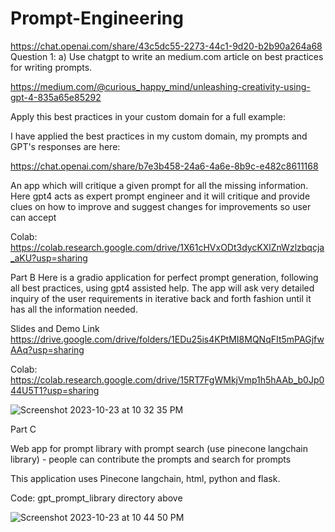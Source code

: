 # Prompt-Engineering

https://chat.openai.com/share/43c5dc55-2273-44c1-9d20-b2b90a264a68
Question 1: a) Use chatgpt to write an medium.com article on best practices for writing prompts. 

https://medium.com/@curious_happy_mind/unleashing-creativity-using-gpt-4-835a65e85292

Apply this best practices in your custom domain for a full example:

I have applied the best practices in my custom domain, my prompts and GPT's responses are here:

https://chat.openai.com/share/b7e3b458-24a6-4a6e-8b9c-e482c8611168

An app which will critique a given prompt for all the missing information. Here gpt4 acts as expert prompt engineer and it will critique and provide clues on how to improve and suggest changes for improvements so user can accept

Colab: https://colab.research.google.com/drive/1X61cHVxODt3dycKXlZnWzlzbqcja_aKU?usp=sharing
 
 
Part B
Here is a gradio application for perfect prompt generation, following all best practices, using gpt4 assisted help. The app will ask very detailed inquiry of the user requirements in iterative back and forth fashion until it has all the information needed.

 Slides and Demo Link https://drive.google.com/drive/folders/1EDu25is4KPtMI8MQNqFIt5mPAGjfwAAq?usp=sharing

 Colab: https://colab.research.google.com/drive/15RT7FgWMkjVmp1h5hAAb_b0Jp044U5T1?usp=sharing

 ![Screenshot 2023-10-23 at 10 32 35 PM](https://github.com/Chaitra-B-V/CMPE-297-SpecialTopics/assets/112594201/610db349-3cb6-4051-888b-d7f9680c6686)

Part C

Web app for prompt library with prompt search (use pinecone langchain library) - people can contribute the prompts and search for prompts

This application uses Pinecone langchain, html, python and flask.

Code: gpt_prompt_library directory above

![Screenshot 2023-10-23 at 10 44 50 PM](https://github.com/Chaitra-B-V/CMPE-297-SpecialTopics/assets/112594201/9f1deeef-8dd4-4018-8d35-f6c5bcab2f09)
